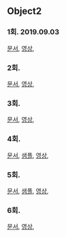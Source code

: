 ## Object2

### 1회. 2019.09.03
[문서](https://gitkhs.github.io/khs-study/2019/84/01.pdf),
[영상](https://www.youtube.com/watch?v=vSnFC2x-RYE),

### 2회.
[문서](https://gitkhs.github.io/khs-study/2019/84/02.pdf),
[영상](https://www.youtube.com/watch?v=U1vySD_wG78),

### 3회.
[문서](https://github.com/step4me/codespitz-s84-3),
[영상](https://youtu.be/DiKZYKK3T6Q),

### 4회.
[문서](https://github.com/step4me/codespitz-s84-4),
[샘플](https://github.com/gitkhs/khs-study/blob/master/2019/84/04.java),
[영상](https://youtu.be/2fdwzbSnqZc),

### 5회.
[문서](https://github.com/step4me/codespitz-s84-4/tree/command_pattern),
[샘플](https://github.com/gitkhs/khs-study/blob/master/2019/84/05.java),
[영상](https://youtu.be/Y1toxgno8t8),

### 6회.
[문서](https://gitkhs.github.io/khs-study/2019/84/06.pdf),
[영상](https://youtu.be/biJS1Ze8UMw),
